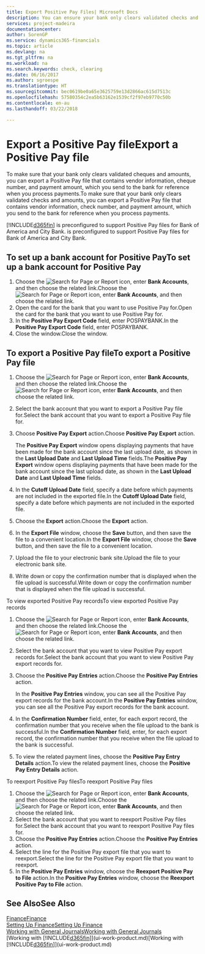 ```yaml
---
title: Export Positive Pay Files| Microsoft Docs
description: You can ensure your bank only clears validated checks and amounts by exporting a Positive Pay file that contains vendor and payment information.
services: project-madeira
documentationcenter: 
author: SorenGP
ms.service: dynamics365-financials
ms.topic: article
ms.devlang: na
ms.tgt_pltfrm: na
ms.workload: na
ms.search.keywords: check, clearing
ms.date: 06/16/2017
ms.author: sgroespe
ms.translationtype: HT
ms.sourcegitcommit: bec0619be0a65e3625759e13d2866ac615d7513c
ms.openlocfilehash: 57580354c2ea5b63162e1539cf2f97eb9770c50b
ms.contentlocale: en-au
ms.lasthandoff: 03/22/2018

---
```

# <a name="export-a-positive-pay-file"></a><span data-ttu-id="517b3-103">Export a Positive Pay file</span><span class="sxs-lookup"><span data-stu-id="517b3-103">Export a Positive Pay file</span></span>
<span data-ttu-id="517b3-104">To make sure that your bank only clears validated cheques and amounts, you can export a Positive Pay file that contains vendor information, cheque number, and payment amount, which you send to the bank for reference when you process payments.</span><span class="sxs-lookup"><span data-stu-id="517b3-104">To make sure that your bank only clears validated checks and amounts, you can export a Positive Pay file that contains vendor information, check number, and payment amount, which you send to the bank for reference when you process payments.</span></span>

[!INCLUDE[d365fin](includes/d365fin_md.md)]<span data-ttu-id="517b3-105"> is preconfigured to support Positive Pay files for Bank of America and City Bank.</span><span class="sxs-lookup"><span data-stu-id="517b3-105"> is preconfigured to support Positive Pay files for Bank of America and City Bank.</span></span>

## <a name="to-set-up-a-bank-account-for-positive-pay"></a><span data-ttu-id="517b3-106">To set up a bank account for Positive Pay</span><span class="sxs-lookup"><span data-stu-id="517b3-106">To set up a bank account for Positive Pay</span></span>
1. <span data-ttu-id="517b3-107">Choose the ![Search for Page or Report](media/ui-search/search_small.png "Search for Page or Report icon") icon, enter **Bank Accounts**, and then choose the related link.</span><span class="sxs-lookup"><span data-stu-id="517b3-107">Choose the ![Search for Page or Report](media/ui-search/search_small.png "Search for Page or Report icon") icon, enter **Bank Accounts**, and then choose the related link.</span></span>
2. <span data-ttu-id="517b3-108">Open the card for the bank that you want to use Positive Pay for.</span><span class="sxs-lookup"><span data-stu-id="517b3-108">Open the card for the bank that you want to use Positive Pay for.</span></span>
3. <span data-ttu-id="517b3-109">In the **Positive Pay Export Code** field, enter POSPAYBANK.</span><span class="sxs-lookup"><span data-stu-id="517b3-109">In the **Positive Pay Export Code** field, enter POSPAYBANK.</span></span>
4. <span data-ttu-id="517b3-110">Close the window.</span><span class="sxs-lookup"><span data-stu-id="517b3-110">Close the window.</span></span>

## <a name="to-export-a-positive-pay-file"></a><span data-ttu-id="517b3-111">To export a Positive Pay file</span><span class="sxs-lookup"><span data-stu-id="517b3-111">To export a Positive Pay file</span></span>
1. <span data-ttu-id="517b3-112">Choose the ![Search for Page or Report](media/ui-search/search_small.png "Search for Page or Report icon") icon, enter **Bank Accounts**, and then choose the related link.</span><span class="sxs-lookup"><span data-stu-id="517b3-112">Choose the ![Search for Page or Report](media/ui-search/search_small.png "Search for Page or Report icon") icon, enter **Bank Accounts**, and then choose the related link.</span></span>
2. <span data-ttu-id="517b3-113">Select the bank account that you want to export a Positive Pay file for.</span><span class="sxs-lookup"><span data-stu-id="517b3-113">Select the bank account that you want to export a Positive Pay file for.</span></span>
3. <span data-ttu-id="517b3-114">Choose **Positive Pay Export** action.</span><span class="sxs-lookup"><span data-stu-id="517b3-114">Choose **Positive Pay Export** action.</span></span>

    <span data-ttu-id="517b3-115">The **Positive Pay Export** window opens displaying payments that have been made for the bank account since the last upload date, as shown in the **Last Upload Date** and **Last Upload Time** fields.</span><span class="sxs-lookup"><span data-stu-id="517b3-115">The **Positive Pay Export** window opens displaying payments that have been made for the bank account since the last upload date, as shown in the **Last Upload Date** and **Last Upload Time** fields.</span></span>
4. <span data-ttu-id="517b3-116">In the **Cutoff Upload Date** field, specify a date before which payments are not included in the exported file.</span><span class="sxs-lookup"><span data-stu-id="517b3-116">In the **Cutoff Upload Date** field, specify a date before which payments are not included in the exported file.</span></span>
5. <span data-ttu-id="517b3-117">Choose the **Export** action.</span><span class="sxs-lookup"><span data-stu-id="517b3-117">Choose the **Export** action.</span></span>
6. <span data-ttu-id="517b3-118">In the **Export File** window, choose the **Save** button, and then save the file to a convenient location.</span><span class="sxs-lookup"><span data-stu-id="517b3-118">In the **Export File** window, choose the **Save** button, and then save the file to a convenient location.</span></span>
7. <span data-ttu-id="517b3-119">Upload the file to your electronic bank site.</span><span class="sxs-lookup"><span data-stu-id="517b3-119">Upload the file to your electronic bank site.</span></span>
8. <span data-ttu-id="517b3-120">Write down or copy the confirmation number that is displayed when the file upload is successful.</span><span class="sxs-lookup"><span data-stu-id="517b3-120">Write down or copy the confirmation number that is displayed when the file upload is successful.</span></span>

<span data-ttu-id="517b3-121">To view exported Positive Pay records</span><span class="sxs-lookup"><span data-stu-id="517b3-121">To view exported Positive Pay records</span></span>

1. <span data-ttu-id="517b3-122">Choose the ![Search for Page or Report](media/ui-search/search_small.png "Search for Page or Report icon") icon, enter **Bank Accounts**, and then choose the related link.</span><span class="sxs-lookup"><span data-stu-id="517b3-122">Choose the ![Search for Page or Report](media/ui-search/search_small.png "Search for Page or Report icon") icon, enter **Bank Accounts**, and then choose the related link.</span></span>
2. <span data-ttu-id="517b3-123">Select the bank account that you want to view Positive Pay export records for.</span><span class="sxs-lookup"><span data-stu-id="517b3-123">Select the bank account that you want to view Positive Pay export records for.</span></span>
3. <span data-ttu-id="517b3-124">Choose the **Positive Pay Entries** action.</span><span class="sxs-lookup"><span data-stu-id="517b3-124">Choose the **Positive Pay Entries** action.</span></span>

    <span data-ttu-id="517b3-125">In the **Positive Pay Entries** window, you can see all the Positive Pay export records for the bank account.</span><span class="sxs-lookup"><span data-stu-id="517b3-125">In the **Positive Pay Entries** window, you can see all the Positive Pay export records for the bank account.</span></span>
4. <span data-ttu-id="517b3-126">In the **Confirmation Number** field, enter, for each export record, the confirmation number that you receive when the file upload to the bank is successful.</span><span class="sxs-lookup"><span data-stu-id="517b3-126">In the **Confirmation Number** field, enter, for each export record, the confirmation number that you receive when the file upload to the bank is successful.</span></span>
5. <span data-ttu-id="517b3-127">To view the related payment lines, choose the **Positive Pay Entry Details** action.</span><span class="sxs-lookup"><span data-stu-id="517b3-127">To view the related payment lines, choose the **Positive Pay Entry Details** action.</span></span>

<span data-ttu-id="517b3-128">To reexport Positive Pay files</span><span class="sxs-lookup"><span data-stu-id="517b3-128">To reexport Positive Pay files</span></span>

1. <span data-ttu-id="517b3-129">Choose the ![Search for Page or Report](media/ui-search/search_small.png "Search for Page or Report icon") icon, enter **Bank Accounts**, and then choose the related link.</span><span class="sxs-lookup"><span data-stu-id="517b3-129">Choose the ![Search for Page or Report](media/ui-search/search_small.png "Search for Page or Report icon") icon, enter **Bank Accounts**, and then choose the related link.</span></span>
2. <span data-ttu-id="517b3-130">Select the bank account that you want to reexport Positive Pay files for.</span><span class="sxs-lookup"><span data-stu-id="517b3-130">Select the bank account that you want to reexport Positive Pay files for.</span></span>
3. <span data-ttu-id="517b3-131">Choose the **Positive Pay Entries** action.</span><span class="sxs-lookup"><span data-stu-id="517b3-131">Choose the **Positive Pay Entries** action.</span></span>
4. <span data-ttu-id="517b3-132">Select the line for the Positive Pay export file that you want to reexport.</span><span class="sxs-lookup"><span data-stu-id="517b3-132">Select the line for the Positive Pay export file that you want to reexport.</span></span>
5. <span data-ttu-id="517b3-133">In the **Positive Pay Entries** window, choose the **Reexport Positive Pay to File** action.</span><span class="sxs-lookup"><span data-stu-id="517b3-133">In the **Positive Pay Entries** window, choose the **Reexport Positive Pay to File** action.</span></span>

## <a name="see-also"></a><span data-ttu-id="517b3-134">See Also</span><span class="sxs-lookup"><span data-stu-id="517b3-134">See Also</span></span>
[<span data-ttu-id="517b3-135">Finance</span><span class="sxs-lookup"><span data-stu-id="517b3-135">Finance</span></span>](finance.md)  
[<span data-ttu-id="517b3-136">Setting Up Finance</span><span class="sxs-lookup"><span data-stu-id="517b3-136">Setting Up Finance</span></span>](finance-setup-finance.md)  
[<span data-ttu-id="517b3-137">Working with General Journals</span><span class="sxs-lookup"><span data-stu-id="517b3-137">Working with General Journals</span></span>](ui-work-general-journals.md)  
<span data-ttu-id="517b3-138">[Working with [!INCLUDE[d365fin](includes/d365fin_md.md)]](ui-work-product.md)</span><span class="sxs-lookup"><span data-stu-id="517b3-138">[Working with [!INCLUDE[d365fin](includes/d365fin_md.md)]](ui-work-product.md)</span></span>

